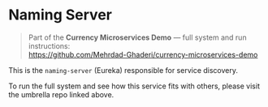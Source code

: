 # Naming Server
> Part of the **Currency Microservices Demo** — full system and run instructions:  
> https://github.com/Mehrdad-Ghaderi/currency-microservices-demo

This is the `naming-server` (Eureka) responsible for service discovery.

To run the full system and see how this service fits with others, please visit the umbrella repo linked above.
